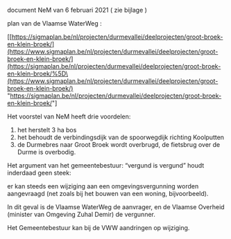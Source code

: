 document NeM van 6 februari 2021 ( zie bijlage )

plan van de Vlaamse WaterWeg :

\[[https://sigmaplan.be/nl/projecten/durmevallei/deelprojecten/groot-broek-en-klein-broek/](https://www.sigmaplan.be/nl/projecten/durmevallei/deelprojecten/groot-broek-en-klein-broek/](https://sigmaplan.be/nl/projecten/durmevallei/deelprojecten/groot-broek-en-klein-broek/%5D\(https://www.sigmaplan.be/nl/projecten/durmevallei/deelprojecten/groot-broek-en-klein-broek/) "<https://sigmaplan.be/nl/projecten/durmevallei/deelprojecten/groot-broek-en-klein-broek/>"\]

Het voorstel van NeM heeft drie voordelen:

1. het herstelt 3 ha bos
2. het behoudt de verbindingsdijk van de spoorwegdijk richting Koolputten
3. de Durmebres naar Groot Broek wordt overbrugd, de fietsbrug over de Durme is overbodig.

Het argument van het gemeentebestuur: “vergund is vergund” houdt inderdaad geen steek:

er kan steeds een wijziging aan een omgevingsvergunning worden aangevraagd (net zoals bij het bouwen van een woning, bijvoorbeeld).

In dit geval is de Vlaamse WaterWeg de aanvrager, en de Vlaamse Overheid (minister van Omgeving Zuhal Demir) de vergunner.

Het Gemeentebestuur kan bij de VWW aandringen op wijziging.